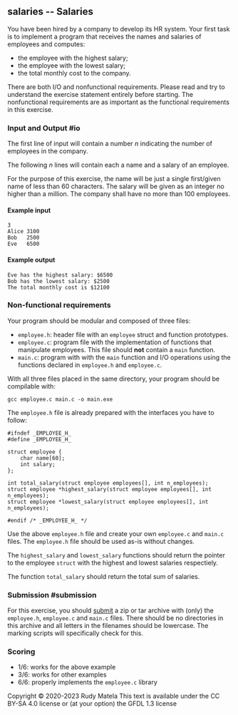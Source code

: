 salaries -- Salaries
--------------------

You have been hired by a company to develop its HR system.
Your first task is to implement a program that receives
the names and salaries of employees and computes:

* the employee with the highest salary;
* the employee with the lowest salary;
* the total monthly cost to the company.

There are both I/O and nonfunctional requirements.
Please read and try to understand
the exercise statement entirely before starting.
The nonfunctional requirements are as important
as the functional requirements in this exercise.


### Input and Output  #io

The first line of input will contain a number _n_
indicating the number of employees in the company.

The following _n_ lines will contain each a name and a salary of an employee.

For the purpose of this exercise,
the name will be just a single first/given name
of less than 60 characters.
The salary will be given as an integer no higher
than a million.
The company shall have no more than 100 employees.

#### Example input

	3
	Alice 3100
	Bob   2500
	Eve   6500

#### Example output

	Eve has the highest salary: $6500
	Bob has the lowest salary: $2500
	The total monthly cost is $12100


### Non-functional requirements

Your program should be modular and composed of three files:

* `employee.h`: header file with an `employee` struct and function prototypes.
* `employee.c`: program file with the implementation of functions
                that manipulate employees.
				This file should __not__ contain a `main` function.
* `main.c`: program with with the `main` function and I/O operations
            using the functions declared in `employee.h` and `employee.c`.

With all three files placed in the same directory,
your program should be compilable with:

	gcc employee.c main.c -o main.exe

The `employee.h` file is already prepared with
the interfaces you have to follow:

	#ifndef _EMPLOYEE_H_
	#define _EMPLOYEE_H_

	struct employee {
		char name[60];
		int salary;
	};

	int total_salary(struct employee employees[], int n_employees);
	struct employee *highest_salary(struct employee employees[], int n_employees);
	struct employee *lowest_salary(struct employee employees[], int n_employees);

	#endif /* _EMPLOYEE_H_ */

Use the above `employee.h` file and create your own `employee.c` and `main.c` files.
The `employee.h` file should be used as-is without changes.

The `highest_salary` and `lowest_salary` functions should
return the pointer to the employee `struct`
with the highest and lowest salaries respectiely.

The function `total_salary` should return the total sum of salaries.


### Submission #submission

For this exercise, you should [submit] a zip or tar archive
with (only) the `employee.h`, `employee.c` and `main.c` files.
There should be no directories in this archive
and all letters in the filenames should be lowercase.
The marking scripts will specifically check for this.

[submit]: /submit


### Scoring

* 1/6: works for the above example
* 3/6: works for other examples
* 6/6: properly implements the `employee.c` library


Copyright © 2020-2023  Rudy Matela
This text is available under the CC BY-SA 4.0 license
or (at your option) the GFDL 1.3 license
